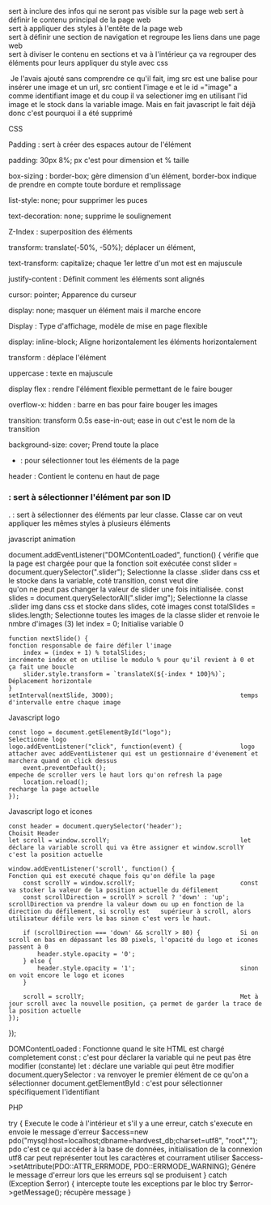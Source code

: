 <head> sert à inclure des infos qui ne seront pas visible sur la page web

<body> sert à définir le contenu principal de la page web

<section class="header"> sert à appliquer des styles à l'entête de la page web

<nav> sert à définir une section de navigation et regroupe les liens dans une page web

<div class=""> sert à diviser le contenu en sections et va à l'intérieur ça va regrouper des éléments pour leurs appliquer du style avec css

<img src="" id="image"> Je l'avais ajouté sans comprendre ce qu'il fait, img src est une balise pour insérer une image et un url, src contient l'image e et le id ="image" a comme identifiant image et du coup il va selectioner img en utilisant l'id image et le stock dans la variable image. Mais en fait javascript le fait déjà donc c'est pourquoi il a été supprimé


CSS

Padding : sert à créer des espaces autour de l'élément

padding: 30px 8%; px c'est pour dimension et % taille

box-sizing : border-box; gère dimension d'un élément, border-box indique de prendre en compte toute bordure et remplissage

list-style: none; pour supprimer les puces

text-decoration: none; supprime le soulignement

Z-Index : superposition des éléments

transform: translate(-50%, -50%); déplacer un élément, 

text-transform: capitalize; chaque 1er lettre d'un mot est en majuscule

justify-content : Définit comment les éléments sont alignés

cursor: pointer; Apparence du curseur

display: none; masquer un élément mais il marche encore

Display : Type d'affichage, modèle de mise en page flexible

display: inline-block; Aligne horizontalement les éléments horizontalement

transform : déplace l'élément

uppercase : texte en majuscule

display flex : rendre l'élément flexible permettant de le faire bouger

overflow-x: hidden : barre en bas pour faire bouger les images

transition: transform 0.5s ease-in-out; ease in out c'est le nom de la transition

background-size: cover; Prend toute la place

* : pour sélectionner tout les éléments de la page

header : Contient le contenu en haut de page

# : sert à sélectionner l'élément par son ID

. : sert à sélectionner des éléments par leur classe. Classe car on veut appliquer les mêmes styles à plusieurs éléments



javascript animation

document.addEventListener("DOMContentLoaded", function() {          vérifie que la page est chargée pour que la fonction soit exécutée
    const slider = document.querySelector(".slider");               Selectionne la classe .slider dans css et le stocke dans la variable, coté transition, const veut dire  
                                                                    qu'on ne peut pas changer la valeur de slider une fois initialisée.
    const slides = document.querySelectorAll(".slider img");        Selectionne la classe .slider img dans css et stocke dans slides, coté images
    const totalSlides = slides.length;                              Selectionne toutes les images de la classe slider et renvoie le nmbre d'images (3)
    let index = 0;                                                  Initialise variable 0

    function nextSlide() {                                          fonction responsable de faire défiler l'image
        index = (index + 1) % totalSlides;                          incrémente index et on utilise le modulo % pour qu'il revient à 0 et ça fait une boucle
        slider.style.transform = `translateX(${-index * 100}%)`;    Déplacement horizontale
    }
    setInterval(nextSlide, 3000);                                   temps d'intervalle entre chaque image


Javascript logo

    const logo = document.getElementById("logo");                   Selectionne logo 
    logo.addEventListener("click", function(event) {                logo attacher avec addEventListener qui est un gestionnaire d'évenement et marchera quand on click dessus
        event.preventDefault();                                     empeche de scroller vers le haut lors qu'on refresh la page
        location.reload();                                          recharge la page actuelle
    });


Javascript logo et icones

    const header = document.querySelector('header');                Choisit Header
    let scroll = window.scrollY;                                    let déclare la variable scroll qui va être assigner et window.scrollY c'est la position actuelle     

    window.addEventListener('scroll', function() {                  Fonction qui est executé chaque fois qu'on défile la page
        const scrollY = window.scrollY;                             const va stocker la valeur de la position actuelle du défilement 
        const scrollDirection = scrollY > scroll ? 'down' : 'up';   scrollDirection va prendre la valeur down ou up en fonction de la direction du défilement, si scrolly est   supérieur à scroll, alors utilisateur défile vers le bas sinon c'est vers le haut.

        if (scrollDirection === 'down' && scrollY > 80) {           Si on scroll en bas en dépassant les 80 pixels, l'opacité du logo et icones passent à 0
            header.style.opacity = '0'; 
        } else {
            header.style.opacity = '1';                             sinon on voit encore le logo et icones
        }

        scroll = scrollY;                                           Met à jour scroll avec la nouvelle position, ça permet de garder la trace de la position actuelle
    });
});


DOMContentLoaded : Fonctionne quand le site HTML est chargé completement
const :  c'est pour déclarer la variable qui ne peut pas être modifier (constante)
let : déclare une variable qui peut être modifier
document.querySelector : va renvoyer le premier élément de ce qu'on a sélectionner
document.getElementById : c'est pour sélectionner spécifiquement l'identifiant


PHP

try {                                                               Execute le code à l'intérieur et s'il y a une erreur, catch s'execute en envoie le message d'erreur
    $access=new pdo("mysql:host=localhost;dbname=hardvest_db;charset=utf8", "root",""); pdo c'est ce qui accéder à la base de données, initialisation de la connexion
                                                                    utf8 car peut représenter tout les caractères et courrament utiliser
    $access->setAttribute(PDO::ATTR_ERRMODE, PDO::ERRMODE_WARNING); Génére le message d'erreur lors que les erreurs sql se produisent
} catch (Exception $error) {                                        intercepte toute les exceptions par le bloc try
    $error->getMessage();                                           récupère  message 
}
